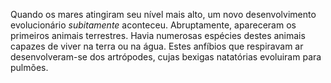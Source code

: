 ﻿Quando os mares atingiram seu nível mais alto, um novo desenvolvimento evolucionário *subitamente* aconteceu. Abruptamente, apareceram os primeiros animais terrestres. Havia numerosas espécies destes animais  capazes de viver na terra ou na água. Estes anfíbios que respiravam ar desenvolveram-se dos artrópodes, cujas bexigas natatórias evoluiram para pulmões.